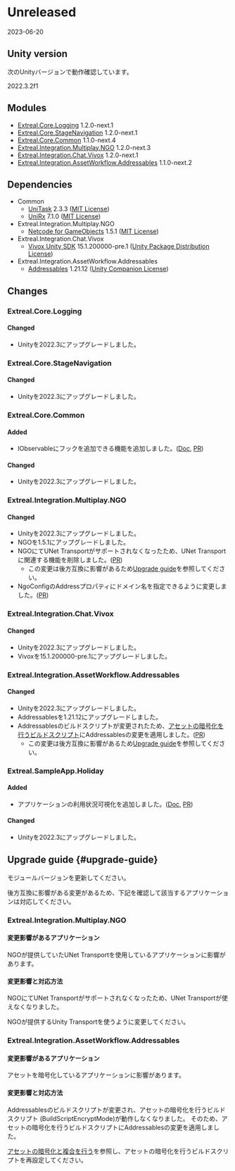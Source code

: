 ﻿---
sidebar_position: 1
---

# Unreleased

2023-06-20

## Unity version

次のUnityバージョンで動作確認しています。

2022.3.2f1

## Modules

- [Extreal.Core.Logging](https://github.com/extreal-dev/Extreal.Core.Logging) 1.2.0-next.1
- [Extreal.Core.StageNavigation](https://github.com/extreal-dev/Extreal.Core.StageNavigation) 1.2.0-next.1
- [Extreal.Core.Common](https://github.com/extreal-dev/Extreal.Core.Common) 1.1.0-next.4
- [Extreal.Integration.Multiplay.NGO](https://github.com/extreal-dev/Extreal.Integration.Multiplay.NGO) 1.2.0-next.3
- [Extreal.Integration.Chat.Vivox](https://github.com/extreal-dev/Extreal.Integration.Chat.Vivox) 1.2.0-next.1
- [Extreal.Integration.AssetWorkflow.Addressables](https://github.com/extreal-dev/Extreal.Integration.AssetWorkflow.Addressables) 1.1.0-next.2

## Dependencies

- Common
    - [UniTask](https://github.com/Cysharp/UniTask) 2.3.3 ([MIT License](https://github.com/Cysharp/UniTask/blob/master/LICENSE))
    - [UniRx](https://github.com/neuecc/UniRx) 7.1.0 ([MIT License](https://github.com/neuecc/UniRx/blob/master/LICENSE))
- Extreal.Integration.Multiplay.NGO
    - [Netcode for GameObjects](https://github.com/Unity-Technologies/com.unity.netcode.gameobjects) 1.5.1 ([MIT License](https://github.com/Unity-Technologies/com.unity.netcode.gameobjects/blob/develop/LICENSE.md))
- Extreal.Integration.Chat.Vivox
    - [Vivox Unity SDK](https://docs.vivox.com/v5/general/unity/15_1_190000/en-us/Default.htm) 15.1.200000-pre.1 ([Unity Package Distribution License](https://unity.com/legal/licenses/unity-package-distribution-license))
- Extreal.Integration.AssetWorkflow.Addressables
    - [Addressables](https://docs.unity3d.com/Packages/com.unity.addressables@1.19/manual/index.html) 1.21.12 ([Unity Companion License](https://unity.com/legal/licenses/unity-companion-license))

## Changes

### Extreal.Core.Logging
#### Changed
- Unityを2022.3にアップグレードしました。

### Extreal.Core.StageNavigation
#### Changed
- Unityを2022.3にアップグレードしました。

### Extreal.Core.Common
#### Added
- IObservableにフックを追加できる機能を追加しました。([Doc](../core/common.md#core-common-hook), [PR](https://github.com/extreal-dev/Extreal.Core.Common/pull/6))
#### Changed
- Unityを2022.3にアップグレードしました。

### Extreal.Integration.Multiplay.NGO
#### Changed
- Unityを2022.3にアップグレードしました。
- NGOを1.5.1にアップグレードしました。
- NGOにてUNet Transportがサポートされなくなったため、UNet Transportに関連する機能を削除しました。([PR](https://github.com/extreal-dev/Extreal.Integration.Multiplay.NGO/pull/19))
  - この変更は後方互換に影響があるため[Upgrade guide](#upgrade-guide)を参照してください。
- NgoConfigのAddressプロパティにドメイン名を指定できるように変更しました。([PR](https://github.com/extreal-dev/Extreal.Integration.Multiplay.NGO/pull/18))

### Extreal.Integration.Chat.Vivox
#### Changed
- Unityを2022.3にアップグレードしました。
- Vivoxを15.1.200000-pre.1にアップグレードしました。

### Extreal.Integration.AssetWorkflow.Addressables
#### Changed
- Unityを2022.3にアップグレードしました。
- Addressablesを1.21.12にアップグレードしました。
- Addressablesのビルドスクリプトが変更されたため、[アセットの暗号化を行うビルドスクリプト](../integration/asset-workflow.addressables.md#assets-addressables-crypto)にAddressablesの変更を適用しました。([PR](https://github.com/extreal-dev/Extreal.Integration.AssetWorkflow.Addressables/pull/3))
  - この変更は後方互換に影響があるため[Upgrade guide](#upgrade-guide)を参照してください。

### Extreal.SampleApp.Holiday
#### Added
- アプリケーションの利用状況可視化を追加しました。([Doc](../sample-app/dev-guide.md#holiday-devguide-appusage), [PR](https://github.com/extreal-dev/Extreal.SampleApp.Holiday/pull/8))
#### Changed
- Unityを2022.3にアップグレードしました。

## Upgrade guide {#upgrade-guide}

モジュールバージョンを更新してください。

後方互換に影響がある変更があるため、下記を確認して該当するアプリケーションは対応してください。

### Extreal.Integration.Multiplay.NGO
#### 変更影響があるアプリケーション
NGOが提供していたUNet Transportを使用しているアプリケーションに影響があります。
#### 変更影響と対応方法
NGOにてUNet Transportがサポートされなくなったため、UNet Transportが使えなくなりました。

NGOが提供するUnity Transportを使うように変更してください。

### Extreal.Integration.AssetWorkflow.Addressables
#### 変更影響があるアプリケーション
アセットを暗号化しているアプリケーションに影響があります。
#### 変更影響と対応方法
Addressablesのビルドスクリプトが変更され、アセットの暗号化を行うビルドスクリプト (BuildScriptEncryptMode)が動作しなくなりました。
そのため、アセットの暗号化を行うビルドスクリプトにAddressablesの変更を適用しました。

[アセットの暗号化と複合を行う](../integration/asset-workflow.addressables.md#assets-addressables-crypto)を参照し、アセットの暗号化を行うビルドスクリプトを再設定してください。
